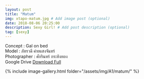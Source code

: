 ```yaml
---
layout: post
title: "Matum"
img: xtapo-matum.jpg # Add image post (optional)
date: 2018-08-06 20:25:00
description: Sexy Girl! # Add post description (optional)
tag: [sexy]
---
```

Concept : Gal on bed  
Model : ภัทรวดี ค่ายแสงจันทร์  
Photographer : ศักรินทร์ กระทิงทอง  
Google Drive [Download Full](http://gestyy.com/e0HDJ6)    

{% include image-gallery.html folder="/assets/img/A1/matum/" %}
